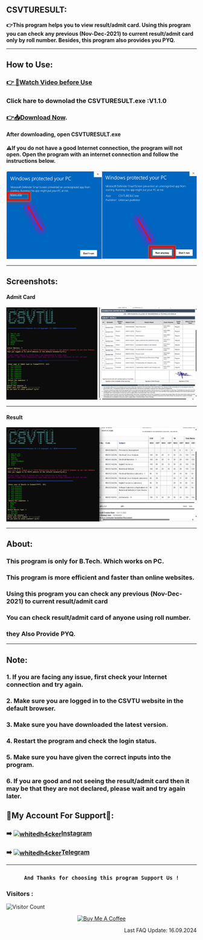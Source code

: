 ## CSVTURESULT:
**👉This program helps you to view result/admit card. Using this program you can check any previous (Nov-Dec-2021) to current result/admit card only by roll number. Besides, this program also provides you PYQ.**
***

## How to Use:
### [👉 👀Watch Video before Use](https://github.com/MRS4NJ4Y/CSVTURESULT/blob/main/src/video_for_help.gif)
### Click hare to downolad the CSVTURESULT.exe :V1.1.0
### [👉📥Download Now](https://github.com/MRS4NJ4Y/CSVTURESULT/raw/main/CSVTURESULT.exe).
#### After downloading, open CSVTURESULT.exe 
#### ⚠️If you do not have a good Internet connection, the program will not open. Open the program with an internet connection and follow the instructions below.
![App Screenshot](https://github.com/MRS4NJ4Y/CSVTURESULT/blob/main/src/Screenshot_1.png)
***
## Screenshots:
#### Admit Card
![App Screenshot](https://github.com/MRS4NJ4Y/CSVTURESULT/blob/main/src/Screenshot_Admit.png)

***
#### Result
![App Screenshot](https://github.com/MRS4NJ4Y/CSVTURESULT/blob/main/src/Screenshot_Result.png)

***
## About:
### This program is only for B.Tech. Which works on PC.
### This program is more efficient and faster than online websites.
### Using this program you can check any previous (Nov-Dec-2021) to current result/admit card
### You can check result/admit card of anyone using roll number.
### they Also Provide PYQ.
***
## Note:
### 1. If you are facing any issue, first check your Internet connection and try again.
### 2. Make sure you are logged in to the CSVTU website in the default browser.
### 3. Make sure you have downloaded the latest version.
### 4. Restart the program and check the login status.
### 5. Make sure you have given the correct inputs into the program.
### 6. If you are good and not seeing the result/admit card then it may be that they are not declared, please wait and try again later.

## 👤My Account For Support👤:

### <p align="left"> ➡️ <a href="https://instagram.com/MRS4NJ4Y" target="blank"><img align="center" src="https://raw.githubusercontent.com/rahuldkjain/github-profile-readme-generator/master/src/images/icons/Social/instagram.svg" alt="whitedh4cker" height="40" width="40" /></a>[Instagram](https://Instagram.com/officialsanjay101)</p>

### <p align="left"> ➡️ <a href="https://t.me/MRS4NJ4Y" target="blank"><img align="center" src="https://github.com/gauravghongde/social-icons/blob/master/SVG/Color/Telegram.svg" alt="whitedh4cker" height="40" width="40" /></a>[Telegram](https://t.me/MRS4NJ4Y)</p>

***
### <p align="center">```And Thanks for choosing this program Support Us !``` 

### Visitors :

![Visitor Count](https://profile-counter.glitch.me/MRS4NJ4Y/count.svg)

<p align="center">
<a href="https://www.buymeacoffee.com/MRS4NJ4Y" target="_blank"><img src="https://cdn.buymeacoffee.com/buttons/v2/default-yellow.png" alt="Buy Me A Coffee" style="height: 60px !important;width: 217px !important;" ></a>
  <br> </p>

<p align="right"> Last FAQ Update: 16.09.2024 </p>
